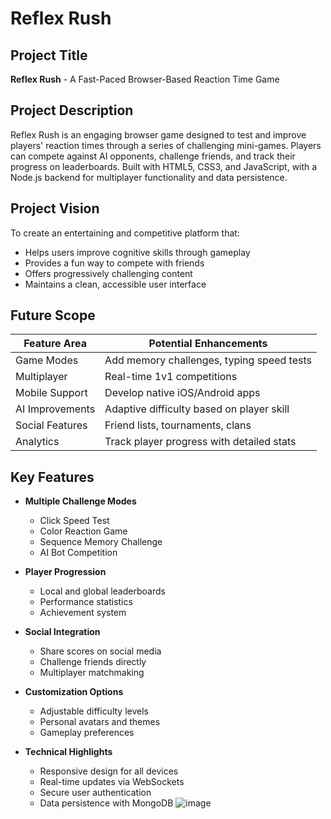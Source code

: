 # Reflex Rush

## Project Title
**Reflex Rush** - A Fast-Paced Browser-Based Reaction Time Game

## Project Description
Reflex Rush is an engaging browser game designed to test and improve players' reaction times through a series of challenging mini-games. Players can compete against AI opponents, challenge friends, and track their progress on leaderboards. Built with HTML5, CSS3, and JavaScript, with a Node.js backend for multiplayer functionality and data persistence.

## Project Vision
To create an entertaining and competitive platform that:
- Helps users improve cognitive skills through gameplay
- Provides a fun way to compete with friends
- Offers progressively challenging content
- Maintains a clean, accessible user interface

## Future Scope
| Feature Area          | Potential Enhancements                          |
|-----------------------|-----------------------------------------------|
| Game Modes           | Add memory challenges, typing speed tests     |
| Multiplayer          | Real-time 1v1 competitions                    |
| Mobile Support       | Develop native iOS/Android apps               |
| AI Improvements      | Adaptive difficulty based on player skill    |
| Social Features      | Friend lists, tournaments, clans             |
| Analytics           | Track player progress with detailed stats    |

## Key Features
- **Multiple Challenge Modes**
  - Click Speed Test
  - Color Reaction Game
  - Sequence Memory Challenge
  - AI Bot Competition

- **Player Progression**
  - Local and global leaderboards
  - Performance statistics
  - Achievement system

- **Social Integration**
  - Share scores on social media
  - Challenge friends directly
  - Multiplayer matchmaking

- **Customization Options**
  - Adjustable difficulty levels
  - Personal avatars and themes
  - Gameplay preferences

- **Technical Highlights**
  - Responsive design for all devices
  - Real-time updates via WebSockets
  - Secure user authentication
  - Data persistence with MongoDB
![image](https://github.com/user-attachments/assets/e923edc5-d8aa-4119-aa91-2acf8fcfc6ac)
